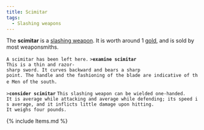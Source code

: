 ```yaml
---
title: Scimitar
tags:
  - Slashing weapons
---
```

The **scimitar** is a [slashing weapon](slashing_weapon "wikilink"). It
is worth around 1 [gold](gold "wikilink"), and is sold by most
weaponsmiths.

`A scimitar has been left here.`
`>`**`examine scimitar`**
`This is a thin and razor-sharp sword. It curves backward and bears a sharp`
`point. The handle and the fashioning of the blade are indicative of the Men of`
`the south.`

`>`**`consider scimitar`**
`This slashing weapon can be wielded one-handed.`
`It is average while attacking and average while defending; its speed is average, and it inflicts little damage upon hitting.`
`It weighs four pounds.`

{% include Items.md %}

